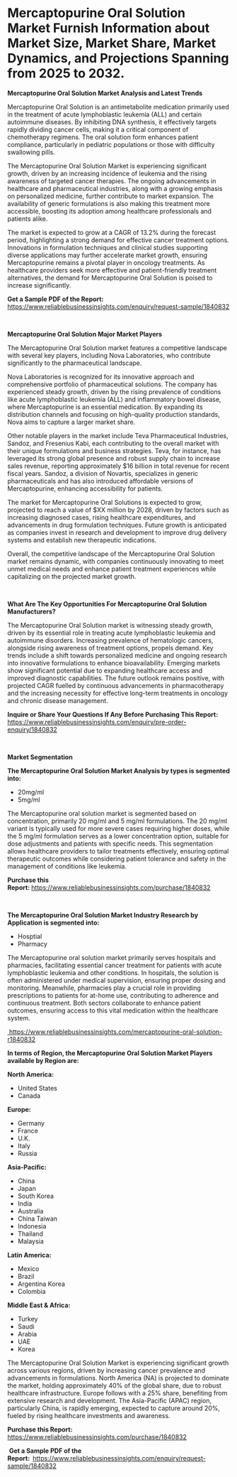<p><h1>Mercaptopurine Oral Solution Market Furnish Information about Market Size, Market Share, Market Dynamics, and Projections Spanning from 2025 to 2032.</h1></p><p><strong>Mercaptopurine Oral Solution Market Analysis and Latest Trends</strong></p>
<p><p>Mercaptopurine Oral Solution is an antimetabolite medication primarily used in the treatment of acute lymphoblastic leukemia (ALL) and certain autoimmune diseases. By inhibiting DNA synthesis, it effectively targets rapidly dividing cancer cells, making it a critical component of chemotherapy regimens. The oral solution form enhances patient compliance, particularly in pediatric populations or those with difficulty swallowing pills.</p><p>The Mercaptopurine Oral Solution Market is experiencing significant growth, driven by an increasing incidence of leukemia and the rising awareness of targeted cancer therapies. The ongoing advancements in healthcare and pharmaceutical industries, along with a growing emphasis on personalized medicine, further contribute to market expansion. The availability of generic formulations is also making this treatment more accessible, boosting its adoption among healthcare professionals and patients alike.</p><p>The market is expected to grow at a CAGR of 13.2% during the forecast period, highlighting a strong demand for effective cancer treatment options. Innovations in formulation techniques and clinical studies supporting diverse applications may further accelerate market growth, ensuring Mercaptopurine remains a pivotal player in oncology treatments. As healthcare providers seek more effective and patient-friendly treatment alternatives, the demand for Mercaptopurine Oral Solution is poised to increase significantly.</p></p>
<p><strong>Get a Sample PDF of the Report:&nbsp;</strong> <a href="https://www.reliablebusinessinsights.com/enquiry/request-sample/1840832?utm_campaign=950&utm_medium=2&utm_source=Github&utm_content=ia&utm_term=19042025&utm_id=mercaptopurine-oral-solution">https://www.reliablebusinessinsights.com/enquiry/request-sample/1840832</a></p>
<p>&nbsp;</p>
<p><strong>Mercaptopurine Oral Solution Major Market Players</strong></p>
<p><p>The Mercaptopurine Oral Solution market features a competitive landscape with several key players, including Nova Laboratories, who contribute significantly to the pharmaceutical landscape. </p><p>Nova Laboratories is recognized for its innovative approach and comprehensive portfolio of pharmaceutical solutions. The company has experienced steady growth, driven by the rising prevalence of conditions like acute lymphoblastic leukemia (ALL) and inflammatory bowel disease, where Mercaptopurine is an essential medication. By expanding its distribution channels and focusing on high-quality production standards, Nova aims to capture a larger market share.</p><p>Other notable players in the market include Teva Pharmaceutical Industries, Sandoz, and Fresenius Kabi, each contributing to the overall market with their unique formulations and business strategies. Teva, for instance, has leveraged its strong global presence and robust supply chain to increase sales revenue, reporting approximately $16 billion in total revenue for recent fiscal years. Sandoz, a division of Novartis, specializes in generic pharmaceuticals and has also introduced affordable versions of Mercaptopurine, enhancing accessibility for patients.</p><p>The market for Mercaptopurine Oral Solutions is expected to grow, projected to reach a value of $XX million by 2028, driven by factors such as increasing diagnosed cases, rising healthcare expenditures, and advancements in drug formulation techniques. Future growth is anticipated as companies invest in research and development to improve drug delivery systems and establish new therapeutic indications.</p><p>Overall, the competitive landscape of the Mercaptopurine Oral Solution market remains dynamic, with companies continuously innovating to meet unmet medical needs and enhance patient treatment experiences while capitalizing on the projected market growth.</p></p>
<p>&nbsp;</p>
<p><strong>What Are The Key Opportunities For Mercaptopurine Oral Solution Manufacturers?</strong></p>
<p><p>The Mercaptopurine Oral Solution market is witnessing steady growth, driven by its essential role in treating acute lymphoblastic leukemia and autoimmune disorders. Increasing prevalence of hematologic cancers, alongside rising awareness of treatment options, propels demand. Key trends include a shift towards personalized medicine and ongoing research into innovative formulations to enhance bioavailability. Emerging markets show significant potential due to expanding healthcare access and improved diagnostic capabilities. The future outlook remains positive, with projected CAGR fuelled by continuous advancements in pharmacotherapy and the increasing necessity for effective long-term treatments in oncology and chronic disease management.</p></p>
<p><strong>Inquire or Share Your Questions If Any Before Purchasing This Report:</strong> <a href="https://www.reliablebusinessinsights.com/enquiry/pre-order-enquiry/1840832?utm_campaign=950&utm_medium=2&utm_source=Github&utm_content=ia&utm_term=19042025&utm_id=mercaptopurine-oral-solution">https://www.reliablebusinessinsights.com/enquiry/pre-order-enquiry/1840832</a></p>
<p>&nbsp;</p>
<p><strong>Market Segmentation</strong></p>
<p><strong>The Mercaptopurine Oral Solution Market Analysis by types is segmented into:</strong></p>
<p><ul><li>20mg/ml</li><li>5mg/ml</li></ul></p>
<p><p>The Mercaptopurine oral solution market is segmented based on concentration, primarily 20 mg/ml and 5 mg/ml formulations. The 20 mg/ml variant is typically used for more severe cases requiring higher doses, while the 5 mg/ml formulation serves as a lower concentration option, suitable for dose adjustments and patients with specific needs. This segmentation allows healthcare providers to tailor treatments effectively, ensuring optimal therapeutic outcomes while considering patient tolerance and safety in the management of conditions like leukemia.</p></p>
<p><strong>Purchase this Report:&nbsp;</strong><a href="https://www.reliablebusinessinsights.com/purchase/1840832?utm_campaign=950&utm_medium=2&utm_source=Github&utm_content=ia&utm_term=19042025&utm_id=mercaptopurine-oral-solution">https://www.reliablebusinessinsights.com/purchase/1840832</a></p>
<p>&nbsp;</p>
<p><strong>The Mercaptopurine Oral Solution Market Industry Research by Application is segmented into:</strong></p>
<p><ul><li>Hosptial</li><li>Pharmacy</li></ul></p>
<p><p>The Mercaptopurine oral solution market primarily serves hospitals and pharmacies, facilitating essential cancer treatment for patients with acute lymphoblastic leukemia and other conditions. In hospitals, the solution is often administered under medical supervision, ensuring proper dosing and monitoring. Meanwhile, pharmacies play a crucial role in providing prescriptions to patients for at-home use, contributing to adherence and continuous treatment. Both sectors collaborate to enhance patient outcomes, ensuring access to this vital medication within the healthcare system.</p></p>
<p><a href="https://www.reliablebusinessinsights.com/mercaptopurine-oral-solution-r1840832?utm_campaign=950&utm_medium=2&utm_source=Github&utm_content=ia&utm_term=19042025&utm_id=mercaptopurine-oral-solution">&nbsp;https://www.reliablebusinessinsights.com/mercaptopurine-oral-solution-r1840832</a></p>
<p><strong>In terms of Region, the Mercaptopurine Oral Solution Market Players available by Region are:</strong></p>
<p>
    <p> <strong> North America: </strong>
        <ul>
            <li>United States</li>
            <li>Canada</li>
        </ul>
        </p> 
    <p> <strong> Europe: </strong>
        <ul>
            <li>Germany</li>
            <li>France</li>
            <li>U.K.</li>
            <li>Italy</li>
            <li>Russia</li>
        </ul>
        </p> 
    <p> <strong> Asia-Pacific: </strong>
        <ul>
            <li>China</li>
            <li>Japan</li>
            <li>South Korea</li>
            <li>India</li>
            <li>Australia</li>
            <li>China Taiwan</li>
            <li>Indonesia</li>
            <li>Thailand</li>
            <li>Malaysia</li>
        </ul>
        </p> 
    <p> <strong> Latin America: </strong>
        <ul>
            <li>Mexico</li>
            <li>Brazil</li>
            <li>Argentina Korea</li>
            <li>Colombia</li>
        </ul>
        </p> 
    <p> <strong> Middle East & Africa: </strong>
        <ul>
            <li>Turkey</li>
            <li>Saudi</li>
            <li>Arabia</li>
            <li>UAE</li>
            <li>Korea</li>
        </ul>
    </p>
    </p>
<p><p>The Mercaptopurine Oral Solution Market is experiencing significant growth across various regions, driven by increasing cancer prevalence and advancements in formulations. North America (NA) is projected to dominate the market, holding approximately 40% of the global share, due to robust healthcare infrastructure. Europe follows with a 25% share, benefiting from extensive research and development. The Asia-Pacific (APAC) region, particularly China, is rapidly emerging, expected to capture around 20%, fueled by rising healthcare investments and awareness.</p></p>
<p><strong>Purchase this Report: </strong><a href="https://www.reliablebusinessinsights.com/purchase/1840832?utm_campaign=950&utm_medium=2&utm_source=Github&utm_content=ia&utm_term=19042025&utm_id=mercaptopurine-oral-solution">https://www.reliablebusinessinsights.com/purchase/1840832</a></p>
<p>&nbsp;<strong>Get a Sample PDF of the Report:&nbsp;&nbsp;</strong><a href="https://www.reliablebusinessinsights.com/enquiry/request-sample/1840832?utm_campaign=950&utm_medium=2&utm_source=Github&utm_content=ia&utm_term=19042025&utm_id=mercaptopurine-oral-solution">https://www.reliablebusinessinsights.com/enquiry/request-sample/1840832</a></p>
<p><strong></strong></p>
<p><p></p><p></p><p></p></p>